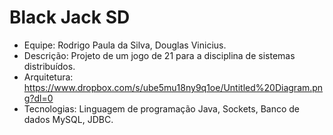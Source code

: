 # Black Jack SD

- Equipe: Rodrigo Paula da Silva, Douglas Vinicius.
- Descrição: Projeto de um jogo de 21 para a disciplina de sistemas distribuídos.
- Arquitetura: https://www.dropbox.com/s/ube5mu18ny9q1oe/Untitled%20Diagram.png?dl=0
- Tecnologias: Linguagem de programação Java, Sockets, Banco de dados MySQL, JDBC.
